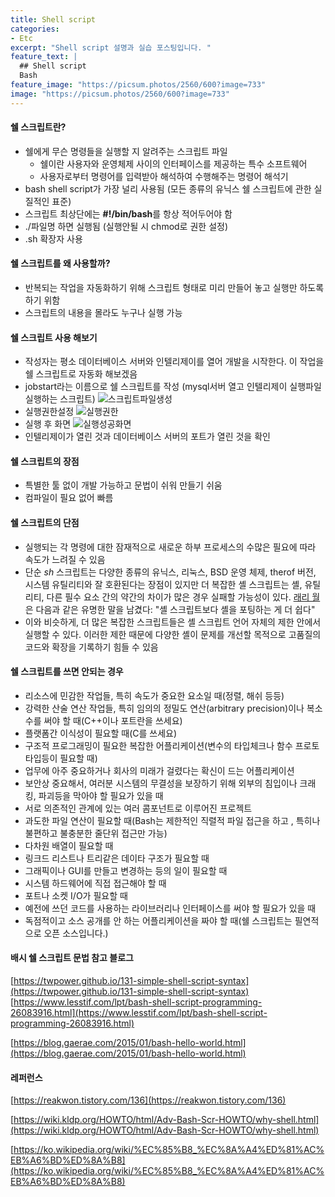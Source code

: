 ```yaml
---
title: Shell script
categories:
- Etc
excerpt: "Shell script 설명과 실습 포스팅입니다. "
feature_text: |
  ## Shell script
  Bash
feature_image: "https://picsum.photos/2560/600?image=733"
image: "https://picsum.photos/2560/600?image=733"
---
```


#### 쉘 스크립트란?
- 쉘에게 무슨 명령들을 실행할 지 알려주는 스크립트 파일
  - 쉘이란 사용자와 운영체제 사이의 인터페이스를 제공하는 특수 소프트웨어
  - 사용자로부터 명령어를 입력받아 해석하여 수행해주는 명령어 해석기
- bash shell script가 가장 널리 사용됨 (모든 종류의 유닉스 쉘 스크립트에 관한 실질적인 표준)
- 스크립트 최상단에는 **#!/bin/bash**를 항상 적어두어야 함
- ./파일명 하면 실행됨 (실행안될 시 chmod로 권한 설정)
- .sh 확장자 사용
  
  
#### 쉘 스크립트를 왜 사용할까?

- 반복되는 작업을 자동화하기 위해 스크립트 형태로 미리 만들어 놓고 실행만 하도록 하기 위함
- 스크립트의 내용을 몰라도 누구나 실행 가능
  
  
#### 쉘 스크립트 사용 해보기

- 작성자는 평소 데이터베이스 서버와 인텔리제이를 열어 개발을 시작한다. 이 작업을 쉘 스크립트로 자동화 해보겠음
- jobstart라는 이름으로 쉘 스크립트를 작성 (mysql서버 열고 인텔리제이 실행파일 실행하는 스크립트)
![스크립트파일생성](https://user-images.githubusercontent.com/56823099/143392221-c2870590-8a5f-467d-829c-334c07b4f1dd.png)
- 실행권한설정
![실행권한](https://user-images.githubusercontent.com/56823099/143392231-dab99ebe-c973-44cc-89a8-c213a3458da1.png)
- 실행 후 화면
![실행성공화면](https://user-images.githubusercontent.com/56823099/143392233-c2282956-1957-4837-a761-e7ed859e7fb4.png)
- 인텔리제이가 열린 것과 데이터베이스 서버의 포트가 열린 것을 확인
  
  
#### 쉘 스크립트의 장점

- 특별한 툴 없이 개발 가능하고 문법이 쉬워 만들기 쉬움
- 컴파일이 필요 없어 빠름
  
  
#### 쉘 스크립트의 단점

- 실행되는 각 명령에 대한 잠재적으로 새로운 하부 프로세스의 수많은 필요에 따라 속도가 느려질 수 있음
- 단순 *sh* 스크립트는 다양한 종류의 유닉스, 리눅스, BSD 운영 체제, therof 버전, 시스템 유틸리티와 잘 호환된다는 장점이 있지만 더 복잡한 셸 스크립트는 셸, 유틸리티, 다른 필수 요소 간의 약간의 차이가 많은 경우 실패할 가능성이 있다. [래리 월](https://ko.wikipedia.org/wiki/래리_월)은 다음과 같은 유명한 말을 남겼다: "셸 스크립트보다 셸을 포팅하는 게 더 쉽다"
- 이와 비슷하게, 더 많은 복잡한 스크립트들은 셸 스크립트 언어 자체의 제한 안에서 실행할 수 있다. 이러한 제한 때문에 다양한 셸이 문제를 개선할 목적으로 고품질의 코드와 확장을 기록하기 힘들 수 있음
  
  
####  쉘 스크립트를 쓰면 안되는 경우

- 리소스에 민감한 작업들, 특히 속도가 중요한 요소일 때(정렬, 해쉬 등등)
- 강력한 산술 연산 작업들, 특히 임의의 정밀도 연산(arbitrary precision)이나 복소수를 써야 할 때(C++이나 포트란을 쓰세요)
- 플랫폼간 이식성이 필요할 때(C를 쓰세요)
- 구조적 프로그래밍이 필요한 복잡한 어플리케이션(변수의 타입체크나 함수 프로토타입등이 필요할 때)
- 업무에 아주 중요하거나 회사의 미래가 걸렸다는 확신이 드는 어플리케이션
- 보안상 중요해서, 여러분 시스템의 무결성을 보장하기 위해 외부의 침입이나 크래킹, 파괴등을 막아야 할 필요가 있을 때
- 서로 의존적인 관계에 있는 여러 콤포넌트로 이루어진 프로젝트
- 과도한 파일 연산이 필요할 때(Bash는 제한적인 직렬적 파일 접근을 하고 , 특히나 불편하고 불충분한 줄단위 접근만 가능)
- 다차원 배열이 필요할 때
- 링크드 리스트나 트리같은 데이타 구조가 필요할 때
- 그래픽이나 GUI를 만들고 변경하는 등의 일이 필요할 때
- 시스템 하드웨어에 직접 접근해야 할 때
- 포트나 소켓 I/O가 필요할 때
- 예전에 쓰던 코드를 사용하는 라이브러리나 인터페이스를 써야 할 필요가 있을 때
- 독점적이고 소스 공개를 안 하는 어플리케이션을 짜야 할 때(쉘 스크립트는 필연적으로 오픈 소스입니다.)
  
  
#### 배시 쉘 스크립트 문법 참고 블로그
[https://twpower.github.io/131-simple-shell-script-syntax](https://twpower.github.io/131-simple-shell-script-syntax)
[https://www.lesstif.com/lpt/bash-shell-script-programming-26083916.html](https://www.lesstif.com/lpt/bash-shell-script-programming-26083916.html)

[https://blog.gaerae.com/2015/01/bash-hello-world.html](https://blog.gaerae.com/2015/01/bash-hello-world.html)


#### 레퍼런스
[https://reakwon.tistory.com/136](https://reakwon.tistory.com/136)

[https://wiki.kldp.org/HOWTO/html/Adv-Bash-Scr-HOWTO/why-shell.html](https://wiki.kldp.org/HOWTO/html/Adv-Bash-Scr-HOWTO/why-shell.html)

[https://ko.wikipedia.org/wiki/%EC%85%B8_%EC%8A%A4%ED%81%AC%EB%A6%BD%ED%8A%B8](https://ko.wikipedia.org/wiki/%EC%85%B8_%EC%8A%A4%ED%81%AC%EB%A6%BD%ED%8A%B8)
